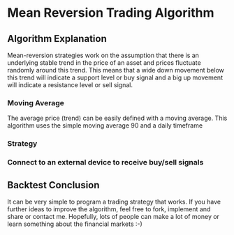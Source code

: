 # Mean Reversion Trading Algorithm 
## Algorithm Explanation
Mean-reversion strategies work on the assumption that there is an underlying stable trend in the price of an asset and prices fluctuate randomly around this trend. This means that a wide down movement below this trend will indicate a support level or buy signal and a big up movement will indicate a resistance level or sell signal. 

### Moving Average
The average price (trend) can be easily defined with a moving average. This algorithm uses the simple moving average 90 and a daily timeframe

### Strategy


### Connect to an external device to receive buy/sell signals


## Backtest Conclusion
It can be very simple to program a trading strategy that works. If you have further ideas to improve the algorithm, feel free to fork, implement and share or contact me. Hopefully, lots of people can make a lot of money or learn something about the financial markets :-)
